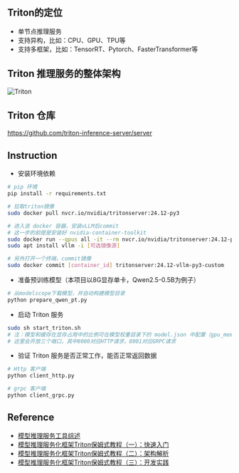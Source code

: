 ## Triton的定位
- 单节点推理服务
- 支持异构，比如：CPU、GPU、TPU等
- 支持多框架，比如：TensorRT、Pytorch、FasterTransformer等

## Triton 推理服务的整体架构
![Triton](https://pica.zhimg.com/v2-625bf16c17f968303deeecdccd292134_1440w.jpg)

## Triton 仓库
https://github.com/triton-inference-server/server

## Instruction
- 安装环境依赖
```sh
# pip 环境
pip install -r requirements.txt

# 拉取triton镜像
sudo docker pull nvcr.io/nvidia/tritonserver:24.12-py3

# 进入该 docker 容器，安装vLLM后commit
# 这一步的前提是安装好 nvidia-container-toolkit
sudo docker run --gpus all -it --rm nvcr.io/nvidia/tritonserver:24.12-py3 /bin/bash
sudo apt install vllm -i [可选镜像源]

# 另外打开一个终端，commit镜像
sudo docker commit [container_id] tritonserver:24.12-vllm-py3-custom
```

- 准备预训练模型（本项目以8G显存单卡，Qwen2.5-0.5B为例子）
```sh
# 从modelscope下载模型，并自动构建模型目录
python prepare_qwen_pt.py
```

- 启动 Triton 服务
```sh
sudo sh start_triton.sh
# 注：模型和缓存在显存占用中的比例可在模型权重目录下的 model.json 中配置（gpu_memory_utilization）
# 这里会开放三个端口，其中8000对应HTTP请求，8001对应GRPC请求
```

- 验证 Triton 服务是否正常工作，能否正常返回数据
```sh
# Http 客户端
python client_http.py

# grpc 客户端
python client_grpc.py
```

## Reference
- [模型推理服务工具综述](https://zhuanlan.zhihu.com/p/721395381)
- [模型推理服务化框架Triton保姆式教程（一）：快速入门](https://zhuanlan.zhihu.com/p/629336492)
- [模型推理服务化框架Triton保姆式教程（二）：架构解析](https://zhuanlan.zhihu.com/p/634143650)
- [模型推理服务化框架Triton保姆式教程（三）：开发实践](https://zhuanlan.zhihu.com/p/634444666)